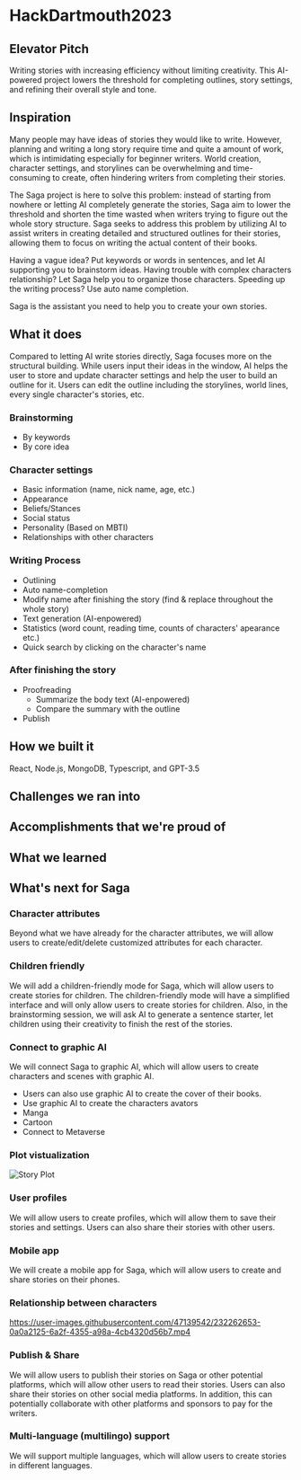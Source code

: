 # HackDartmouth2023
## Elevator Pitch
Writing stories with increasing efficiency without limiting creativity. This AI-powered project lowers the threshold for completing outlines, story settings, and refining their overall style and tone.

## Inspiration
Many people may have ideas of stories they would like to write. However, planning and writing a long story require time and quite a amount of work, which is intimidating especially for beginner writers. World creation, character settings, and storylines can be overwhelming and time-consuming to create, often hindering writers from completing their stories.

The Saga project is here to solve this problem: instead of starting from nowhere or letting AI completely generate the stories, Saga aim to lower the threshold and shorten the time wasted when writers trying to figure out the whole story structure. Saga seeks to address this problem by utilizing AI to assist writers in creating detailed and structured outlines for their stories, allowing them to focus on writing the actual content of their books.

Having a vague idea? Put keywords or words in sentences, and let AI supporting you to brainstorm ideas.
Having trouble with complex characters relationship? Let Saga help you to organize those characters.
Speeding up the writing process? Use auto name completion.


Saga is the assistant you need to help you to create your own stories.

## What it does
Compared to letting AI write stories directly, Saga focuses more on the structural building. While users input their ideas in the window, AI helps the user to store and update character settings and help the user to build an outline for it. Users can edit the outline including the storylines, world lines, every single character's stories, etc.
### Brainstorming
- By keywords
- By core idea

### Character settings
- Basic information (name, nick name, age, etc.)
- Appearance
- Beliefs/Stances
- Social status
- Personality (Based on MBTI)
- Relationships with other characters

### Writing Process
- Outlining
- Auto name-completion
- Modify name after finishing the story (find & replace throughout the whole story)
- Text generation (AI-enpowered)
- Statistics (word count, reading time, counts of characters' apearance etc.)
- Quick search by clicking on the character's name

### After finishing the story
- Proofreading
  - Summarize the body text (AI-enpowered)
  - Compare the summary with the outline
- Publish

## How we built it
React, Node.js, MongoDB, Typescript, and GPT-3.5

## Challenges we ran into



## Accomplishments that we're proud of



## What we learned



## What's next for Saga
### Character attributes
Beyond what we have already for the character attributes, we will allow users to create/edit/delete customized attributes for each character.

### Children friendly
We will add a children-friendly mode for Saga, which will allow users to create stories for children. The children-friendly mode will have a simplified interface and will only allow users to create stories for children.
Also, in the brainstorming session, we will ask AI to generate a sentence starter, let children using their creativity to finish the rest of the stories.

### Connect to graphic AI
We will connect Saga to graphic AI, which will allow users to create characters and scenes with graphic AI.
- Users can also use graphic AI to create the cover of their books.
- Use graphic AI to create the characters avators
- Manga
- Cartoon
- Connect to Metaverse

### Plot vistualization
![Story Plot](https://writers.com/wp-content/uploads/2021/12/Freytags-Pyramid.png)

### User profiles
We will allow users to create profiles, which will allow them to save their stories and settings. Users can also share their stories with other users.

### Mobile app
We will create a mobile app for Saga, which will allow users to create and share stories on their phones.

### Relationship between characters
https://user-images.githubusercontent.com/47139542/232262653-0a0a2125-6a2f-4355-a98a-4cb4320d56b7.mp4

### Publish & Share
We will allow users to publish their stories on Saga or other potential platforms, which will allow other users to read their stories. Users can also share their stories on other social media platforms.
In addition, this can potentially collaborate with other platforms and sponsors to pay for the writers.

### Multi-language (multilingo) support
We will support multiple languages, which will allow users to create stories in different languages.
